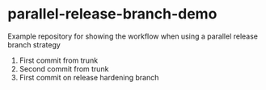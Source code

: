 # parallel-release-branch-demo
Example repository for showing the workflow when using a parallel release branch strategy

1. First commit from trunk
1. Second commit from trunk
1. First commit on release hardening branch
